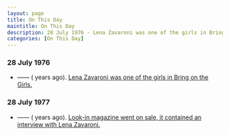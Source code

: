 ```yaml
---
layout: page
title: On This Day
maintitle: On This Day
description: 28 July 1976 - Lena Zavaroni was one of the girls in Bring on the Girls. 28 July 1977 - Look-in magazine went on sale, it contained an interview with Lena Zavaroni.
categories: [On This Day]
---
```


### 28 July 1976
* —— (<span id="age1"></span> years ago). [Lena Zavaroni was one of the girls in Bring on the Girls.](/thames%20television/1976/07/28/bring-on-the-girls.html)

### 28 July 1977
* —— (<span id="age2"></span> years ago). [Look-in magazine went on sale, it contained an interview with Lena Zavaroni.](/magazines/look-in/1977/07/30/look-in.html)

<!-- Script for calculating number of years ago -->
<script>
var dob = '19760728';
var year = Number(dob.substr(0, 4));
var month = Number(dob.substr(4, 2)) - 1;
var day = Number(dob.substr(6, 2));
var today = new Date();
var age1 = today.getFullYear() - year;
if (today.getMonth() < month || (today.getMonth() == month && today.getDate() < day)) {
age1--;
}
document.getElementById("age1").innerHTML=age1;

var dob = '19770728';
var year = Number(dob.substr(0, 4));
var month = Number(dob.substr(4, 2)) - 1;
var day = Number(dob.substr(6, 2));
var today = new Date();
var age2 = today.getFullYear() - year;
if (today.getMonth() < month || (today.getMonth() == month && today.getDate() < day)) {
age2--;
}
document.getElementById("age2").innerHTML=age2;
</script>

